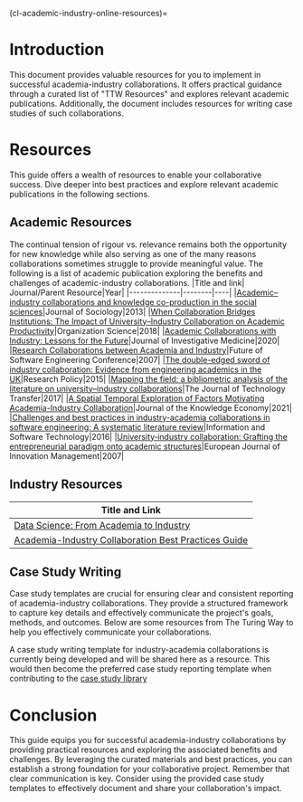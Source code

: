(cl-academic-industry-online-resources)=
# Introduction
This document provides valuable resources for you to implement in successful academia-industry collaborations. It offers practical guidance through a curated list of "TTW Resources" and explores relevant academic publications. Additionally, the document includes resources for writing case studies of such collaborations.  

# Resources
This guide offers a wealth of resources to enable your collaborative success. Dive deeper into best practices and explore relevant academic publications in the following sections.

## Academic Resources
The continual tension of rigour vs. relevance remains both the opportunity for new knowledge while also serving as one of the many reasons collaborations sometimes struggle to provide meaningful value. The following is a list of academic publication exploring the benefits and challenges of academic-industry collaborations. 
|Title and link| Journal/Parent Resource|Year|
|--------------|--------|----|
|[Academic–industry collaborations and knowledge co-production in the social sciences](https://journals.sagepub.com/doi/abs/10.1177/1440783313492237)|Journal of Sociology|2013|<!--- -->
|[When Collaboration Bridges Institutions: The Impact of University–Industry Collaboration on Academic Productivity](https://pubsonline.informs.org/doi/abs/10.1287/orsc.2018.1235)|Organization Science|2018|<!--- -->
|[Academic Collaborations with Industry: Lessons for the Future](https://journals.sagepub.com/doi/abs/10.1136/jim-2020-001636)|Journal of Investigative Medicine|2020|<!--- -->
|[Research Collaborations between Academia and Industry](https://ieeexplore.ieee.org/abstract/document/4221610)|Future of Software Engineering Conference|2007|<!--- -->
|[The double-edged sword of industry collaboration: Evidence from engineering academics in the UK](https://www.sciencedirect.com/science/article/abs/pii/S0048733315000347)|Research Policy|2015|<!--- -->
|[Mapping the field: a bibliometric analysis of the literature on university–industry collaborations](https://link.springer.com/article/10.1007/s10961-017-9637-1)|The Journal of Technology Transfer|2017|<!-- -->
|[A Spatial Temporal Exploration of Factors Motivating Academia-Industry Collaboration](https://link.springer.com/article/10.1007/s13132-021-00729-6)|Journal of the Knowledge Economy|2021|
|[Challenges and best practices in industry-academia collaborations in software engineering: A systematic literature review](https://www.sciencedirect.com/science/article/abs/pii/S0950584916301203)|Information and Software Technology|2016|
|[University‐industry collaboration: Grafting the entrepreneurial paradigm onto academic structures](https://www.emerald.com/insight/content/doi/10.1108/14601060710776734/full/html)|European Journal of Innovation Management|2007|

## Industry Resources
|Title and Link|
|--------------|
|[Data Science: From Academia to Industry](https://es.catapult.org.uk/report/data-science-from-academia-to-industry/)|
|[Academia-Industry Collaboration Best Practices Guide](https://eatris.eu/wp-content/uploads/2019/12/CORBEL_Academia_Industry_Collaboration_Best_Practices_Guide.pdf)|

## Case Study Writing
Case study templates are crucial for ensuring clear and consistent reporting of academia-industry collaborations. They provide a structured framework to capture key details and effectively communicate the project's goals, methods, and outcomes. Below are some resources from The Turing Way to help you effectively communicate your collaborations.

A case study writing template for industry-academia collaborations is currently being developed and will be shared here as a resource. This would then become the preferred case study reporting template when contributing to the [case study library](https://github.com/f-rower/the-turing-way/blob/Case-Studies-and-Best-Practices-in-Academic-Industry-Collaboration/book/website/collaboration/academic-industry/case-studies-and-best-practices/case-study-library.md)
# Conclusion
This guide equips you for successful academia-industry collaborations by providing practical resources and exploring the associated benefits and challenges. By leveraging the curated materials and best practices, you can establish a strong foundation for your collaborative project. Remember that clear communication is key. Consider using the provided case study templates to effectively document and share your collaboration's impact.
